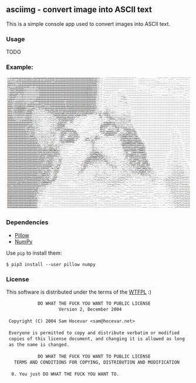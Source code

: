 ## asciimg - convert image into ASCII text

This is a simple console app used to convert images into ASCII text.

### Usage

TODO

### Example:

![](./kitty.png)

### Dependencies

* [Pillow](https://python-pillow.org/)
* [NumPy](http://www.numpy.org)

Use `pip` to install them:
```
$ pip3 install --user pillow numpy
```

### License

This software is distributed under the terms of the [WTFPL](http://www.wtfpl.net/about/) :)

```
            DO WHAT THE FUCK YOU WANT TO PUBLIC LICENSE
                    Version 2, December 2004

 Copyright (C) 2004 Sam Hocevar <sam@hocevar.net>

 Everyone is permitted to copy and distribute verbatim or modified
 copies of this license document, and changing it is allowed as long
 as the name is changed.

            DO WHAT THE FUCK YOU WANT TO PUBLIC LICENSE
   TERMS AND CONDITIONS FOR COPYING, DISTRIBUTION AND MODIFICATION

  0. You just DO WHAT THE FUCK YOU WANT TO.
```


